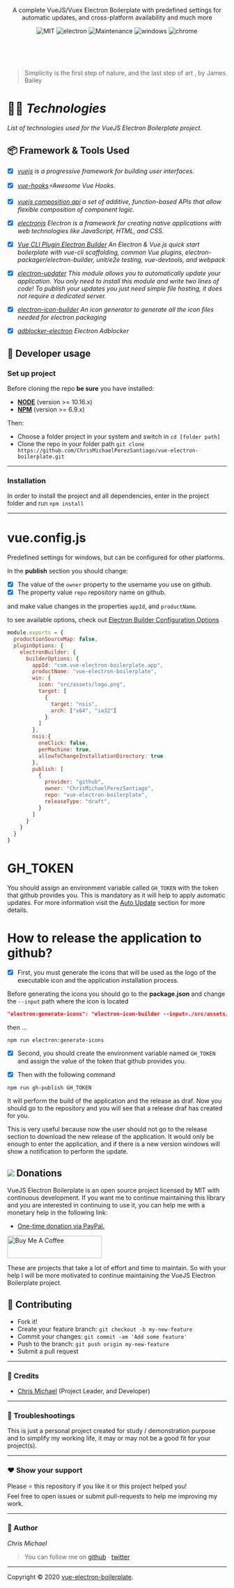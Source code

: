 <p align="center">
  A complete VueJS/Vuex Electron Boilerplate with predefined settings for automatic updates, and cross-platform availability and much more
</p>

<p align="center">
  <img alt="MIT" src="https://img.shields.io/badge/License-MIT-blue.svg"/>
  <img alt="electron" src="https://img.shields.io/badge/electron-app-blue"/>
  <img alt="Maintenance" src="https://img.shields.io/badge/Maintained%3F-yes-blue.svg"/>
  <img src="https://badgen.net/badge/icon/windows?icon=windows&label" alt="windows"/>
  <img src="https://badgen.net/badge/icon/chrome?icon=chrome&label" alt="chrome"/>
</p>       
         
<br/><br/><br/>

> Simplicity is the first step of nature, and the last step of art , by James Bailey


# 👨‍💻 *Technologies*
*List of technologies used for the VueJS Electron Boilerplate project.*


## 📦 Framework & Tools Used
- [x] *[vuejs](https://vuejs.org/v2/guide/) is a progressive framework for building user interfaces.*
- [x] *[vue-hooks](https://github.com/u3u/vue-hooks)⚡️Awesome Vue Hooks.*
- [x] *[vuejs composition api](https://vue-composition-api-rfc.netlify.com/) a set of additive, function-based APIs that allow flexible composition of component logic.*
- [x] *[electronjs](https://www.electronjs.org/) Electron is a framework for creating native applications with web technologies like JavaScript, HTML, and CSS.*
- [x] *[Vue CLI Plugin Electron Builder](https://github.com/SimulatedGREG/electron-vue) An Electron & Vue.js quick start boilerplate with vue-cli scaffolding, common Vue plugins, electron-packager/electron-builder, unit/e2e testing, vue-devtools, and webpack*
- [x] *[electron-updater](https://www.npmjs.com/package/electron-updater) This module allows you to automatically update your application. You only need to install this module and write two lines of code! To publish your updates you just need simple file hosting, it does not require a dedicated server.*
- [x] *[electron-icon-builder](https://www.npmjs.com/package/electron-icon-builder) An icon generator to generate all the icon files needed for electron packaging*
- [x] *[adblocker-electron](https://www.npmjs.com/package/@cliqz/adblocker-electron) Electron Adblocker*


## **:wrench: Developer usage**

### **Set up project**

Before cloning the repo **be sure** you have installed:

- [**NODE**](https://www.google.com/search?q=how+to+install+node) (version >= 10.16.x)
- [**NPM**](https://www.google.com/search?q=how+to+install+npm) (version >= 6.9.x)

Then:

- Choose a folder project in your system and switch in `cd [folder path]`
- Clone the repo in your folder path `git clone https://github.com/ChrisMichaelPerezSantiago/vue-electron-boilerplate.git`

---

### **Installation**

In order to install the project and all dependencies, enter in the project folder and run `npm install`

---

# vue.config.js
Predefined settings for windows, but can be configured for other platforms.


In the **publish** section you should change:

- [x] The value of the `owner` property to the username you use on github.
- [x] The property value `repo` repository name on github.

and make value changes in the properties `appId`, and `productName`.

to see available options, check out [Electron Builder Configuration Options](https://www.electron.build/configuration/configuration)


```javascript
module.exports = {
  productionSourceMap: false,
  pluginOptions: {
    electronBuilder: {
      builderOptions: {
        appId: "com.vue-electron-boilerplate.app",
        productName: "vue-electron-boilerplate",
        win: {
          icon: "src/assets/logo.png",
          target: [
            {
              target: "nsis",
              arch: ["x64", "ia32"]
            }
          ]
        },
        nsis:{
          oneClick: false,
          perMachine: true,
          allowToChangeInstallationDirectory: true
        },
        publish: [
          {
            provider: "github",
            owner: "ChrisMichaelPerezSantiago",
            repo: "vue-electron-boilerplate",
            releaseType: "draft",
          }
        ]
      }
    }
  }
}
```

# GH_TOKEN
You should assign an environment variable called `GH_TOKEN` with the token that github provides you. This is mandatory as it will help to apply automatic updates. For more information visit the [Auto Update](https://www.electron.build/auto-update) section for more details.


# How to release the application to github?
- [x] First, you must generate the icons that will be used as the logo of the executable icon and the application installation process.

Before generating the icons you should go to the **package.json** and change the `--input` path  where the icon is located

```json
"electron:generate-icons": "electron-icon-builder --input=./src/assets/logo.png --output=build --flatten"
```

then ...

```shell
npm run electron:generate-icons
```

- [x] Second, you should create the environment variable named `GH_TOKEN` and assign the value of the token that github provides you.


- [x] Then with the following command

```shell
npm run gh-publish GH_TOKEN
```

It will perform the build of the application and the release as draf. Now you should go to the repository and you will see that a release draf has created for you.


This is very useful because now the user should not go to the release section to download the new release of the application. It would only be enough to enter the application, and if there is a new version windows will show a notification to perform the update.


## <img src="https://img.icons8.com/color/48/000000/paypal.png"> **Donations**
VueJS Electron Boilerplate is an open source project licensed by MIT with continuous development. If you want me to continue maintaining this library and you are interested in continuing to use it, you can help me with a monetary help in the following link:


- [One-time donation via PayPal.](https://paypal.me/chrismperezsantiago?locale.x=en_US)

<a href="https://www.buymeacoffee.com/chrismichael" target="_blank"><img src="https://cdn.buymeacoffee.com/buttons/default-orange.png" alt="Buy Me A Coffee" style="height: 51px !important;width: 217px !important;" ></a>

These are projects that take a lot of effort and time to maintain. So with your help I will be more motivated to continue maintaining the VueJS Electron Boilerplate project.




## **:handshake: Contributing**

- Fork it!
- Create your feature branch: `git checkout -b my-new-feature`
- Commit your changes: `git commit -am 'Add some feature'`
- Push to the branch: `git push origin my-new-feature`
- Submit a pull request

---

### **:busts_in_silhouette: Credits**

- [Chris Michael](https://github.com/ChrisMichaelPerezSantiago) (Project Leader, and Developer)

---

### **:anger: Troubleshootings**

This is just a personal project created for study / demonstration purpose and to simplify my working life, it may or may
not be a good fit for your project(s).

---

### **:heart: Show your support**

Please :star: this repository if you like it or this project helped you!\
Feel free to open issues or submit pull-requests to help me improving my work.


---


### **:robot: Author**

_*Chris Michael*_

> You can follow me on
[github](https://github.com/ChrisMichaelPerezSantiago)&nbsp;&middot;&nbsp;[twitter](https://twitter.com/Chris5855M)

---

Copyright © 2020 [vue-electron-boilerplate](https://github.com/ChrisMichaelPerezSantiago/vue-electron-boilerplate).
